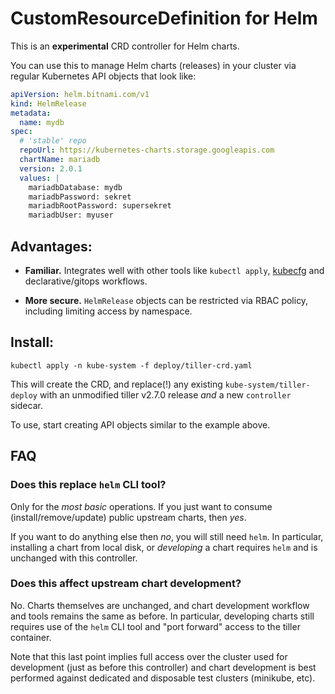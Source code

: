 # CustomResourceDefinition for Helm

This is an **experimental** CRD controller for Helm charts.

You can use this to manage Helm charts (releases) in your cluster via
regular Kubernetes API objects that look like:

```yaml
apiVersion: helm.bitnami.com/v1
kind: HelmRelease
metadata:
  name: mydb
spec:
  # 'stable' repo
  repoUrl: https://kubernetes-charts.storage.googleapis.com
  chartName: mariadb
  version: 2.0.1
  values: |
    mariadbDatabase: mydb
    mariadbPassword: sekret
    mariadbRootPassword: supersekret
    mariadbUser: myuser
```

## Advantages:

- **Familiar.** Integrates well with other tools like `kubectl
  apply`, [kubecfg] and declarative/gitops workflows.

- **More secure.** `HelmRelease` objects can be restricted via RBAC
  policy, including limiting access by namespace.

[kubecfg]: https://github.com/ksonnet/kubecfg

## Install:

`kubectl apply -n kube-system -f deploy/tiller-crd.yaml`

This will create the CRD, and replace(!) any existing
`kube-system/tiller-deploy` with an unmodified tiller v2.7.0 release
*and* a new `controller` sidecar.

To use, start creating API objects similar to the example above.

## FAQ

### Does this replace `helm` CLI tool?

Only for the _most basic_ operations.  If you just want to consume
(install/remove/update) public upstream charts, then _yes_.

If you want to do anything else then _no_, you will still need `helm`.
In particular, installing a chart from local disk, or _developing_ a
chart requires `helm` and is unchanged with this controller.

### Does this affect upstream chart development?

No.  Charts themselves are unchanged, and chart development workflow
and tools remains the same as before.  In particular, developing
charts still requires use of the `helm` CLI tool and "port forward"
access to the tiller container.

Note that this last point implies full access over the cluster used
for development (just as before this controller) and chart development
is best performed against dedicated and disposable test clusters
(minikube, etc).
